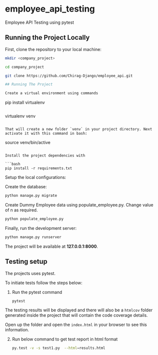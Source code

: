 # employee_api_testing
Employee API Testing using pytest

## Running the Project Locally

First, clone the repository to your local machine:

```bash
mkdir <company_project>

cd company_project

git clone https://github.com/Chirag-Django/employee_api.git

## Running The Project

Create a virtual environment using commands

```
pip install virtualenv
```

```
virtualenv venv
```

That will create a new folder `venv` in your project directory. Next activate it with this command in bash:

```
source venv/bin/active
```

Install the project dependencies with

```bash
pip install -r requirements.txt
```

Setup the local configurations:


Create the database:

```bash
python manage.py migrate
```
Create Dummy Employee data using populate_employee.py. Change value of n as required.

```bash
python populate_employee.py
```

Finally, run the development server:

```bash
python manage.py runserver
```

The project will be available at **127.0.0.1:8000**.

## Testing setup

The projects uses pytest.

To initiate tests follow the steps below:

1.  Run the pytest command

    ```bash
    pytest
    ```

The testing results will be displayed and there will also be a `htmlcov` folder generated inside the project that will contain the code coverage details.

Open up the folder and open the `index.html` in your browser to see this information.

2.  Run below command to get test report in html format

    ```bash
    py.test -v -s test1.py  --html=results.html  
    ```

